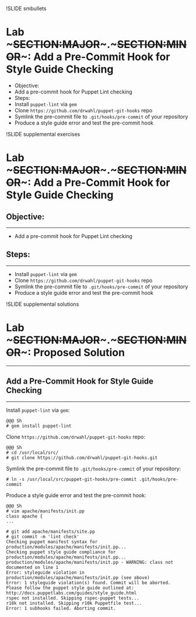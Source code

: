 !SLIDE smbullets
# Lab ~~~SECTION:MAJOR~~~.~~~SECTION:MINOR~~~: Add a Pre-Commit Hook for Style Guide Checking

* Objective:
 * Add a pre-commit hook for Puppet Lint checking
* Steps:
 * Install `puppet-lint` via `gem`
 * Clone `https://github.com/drwahl/puppet-git-hooks` repo
 * Symlink the pre-commit file to `.git/hooks/pre-commit` of your repository
 * Produce a style guide error and test the pre-commit hook


!SLIDE supplemental exercises
# Lab ~~~SECTION:MAJOR~~~.~~~SECTION:MINOR~~~: Add a Pre-Commit Hook for Style Guide Checking

## Objective:

****

* Add a pre-commit hook for Puppet Lint checking

## Steps:

****

* Install `puppet-lint` via `gem`
* Clone `https://github.com/drwahl/puppet-git-hooks` repo
* Symlink the pre-commit file to `.git/hooks/pre-commit` of your repository
* Produce a style guide error and test the pre-commit hook


!SLIDE supplemental solutions
# Lab ~~~SECTION:MAJOR~~~.~~~SECTION:MINOR~~~: Proposed Solution

****

## Add a Pre-Commit Hook for Style Guide Checking

****

Install `puppet-lint` via `gem`:

    @@@ Sh
    # gem install puppet-lint

Clone `https://github.com/drwahl/puppet-git-hooks` repo:

    @@@ Sh
    # cd /usr/local/src/
    # git clone https://github.com/drwahl/puppet-git-hooks.git

Symlink the pre-commit file to `.git/hooks/pre-commit` of your repository:

    # ln -s /usr/local/src/puppet-git-hooks/pre-commit .git/hooks/pre-commit

Produce a style guide error and test the pre-commit hook:

    @@@ Sh
    # vim apache/manifests/init.pp
    class apache {
    ...

    # git add apache/manifests/site.pp
    # git commit -m 'lint check'
    Checking puppet manifest syntax for production/modules/apache/manifests/init.pp...
    Checking puppet style guide compliance for production/modules/apache/manifests/init.pp...
    production/modules/apache/manifests/init.pp - WARNING: class not documented on line 1
    Error: styleguide violation in production/modules/apache/manifests/init.pp (see above)
    Error: 1 styleguide violation(s) found. Commit will be aborted.
    Please follow the puppet style guide outlined at:
    http://docs.puppetlabs.com/guides/style_guide.html
    rspec not installed. Skipping rspec-puppet tests...
    r10k not installed. Skipping r10k Puppetfile test...
    Error: 1 subhooks failed. Aborting commit.
